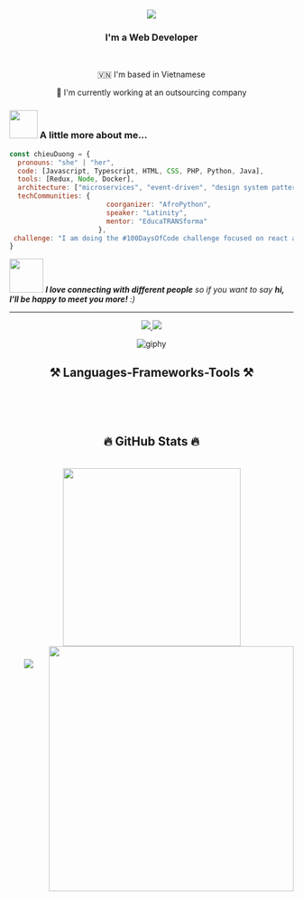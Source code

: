 

<h1 align="center"> 
    <img src="https://readme-typing-svg.herokuapp.com/?font=Righteous&size=35&center=true&vCenter=true&width=500&height=70&duration=4000&lines=Hi+There!+👋;+I'm+Chieu+Duong!;" />
</h1>

<h3 align="center">I'm a Web Developer</h3>

<br/>

<div align="center">

 🇻🇳 I'm based in Vietnamese 
 
 🚀 I'm currently working at an outsourcing company

 
 </div>

 ### <img src="https://media.giphy.com/media/VgCDAzcKvsR6OM0uWg/giphy.gif" width="50"> A little more about me...  

```javascript
const chieuDuong = {
  pronouns: "she" | "her",
  code: [Javascript, Typescript, HTML, CSS, PHP, Python, Java],
  tools: [Redux, Node, Docker],
  architecture: ["microservices", "event-driven", "design system pattern"],
  techCommunities: {
                        coorganizer: "AfroPython",
                        speaker: "Latinity",
                        mentor: "EducaTRANSforma"
                      },
 challenge: "I am doing the #100DaysOfCode challenge focused on react and typescript"
}
```

<img src="https://media.giphy.com/media/LnQjpWaON8nhr21vNW/giphy.gif" width="60"> <em><b>I love connecting with different people</b> so if you want to say <b>hi, I'll be happy to meet you more!</b> :)</em>

---

<div align="center"> 
  <a href="mailto:duongchieu7202@gmail.com" target="_blank">
    <img src="https://img.shields.io/badge/Gmail-333333?style=for-the-badge&logo=gmail&logoColor=red" />
  </a>
  <a href="https://www.linkedin.com/in/ng%C3%B4-th%E1%BB%8B-%C3%A1nh-d%C6%B0%C6%A1ng-a01713218/" target="_blank">
    <img src="https://img.shields.io/badge/LinkedIn-0077B5?style=for-the-badge&logo=linkedin&logoColor=white" target="_blank" />
  </a>
</div>

<p align="center">
  <img src="https://media.giphy.com/media/ieyl9zmCjO4b4t6qoY/giphy.gif" alt="giphy" />
</p>
<h2 align="center">⚒️ Languages-Frameworks-Tools ⚒️</h2>
<br/>
<!-- <div align="center">
    <img src="https://skillicons.dev/icons?i=java,javascript,typescript" /><br>
    <img src="https://skillicons.dev/icons?i=mysql,graphql,mongodb,firebase" /><br>
    <img src="https://skillicons.dev/icons?i=react,next,vue,nodejs,express,redux" /><br>
    <img src="https://skillicons.dev/icons?i=html,css,scss,tailwind,bootstrap,mui,styledcomponents" /><br>
    <img src="https://skillicons.dev/icons?i=github,git,npm,pnpm,yarn,vscode,figma,postman" /><br>
</div> -->
<br>
<!-- <div align="center">
  <h2>🐍 My Contributions 🐍</h2>
  <br>
  <img alt="snake eating my contributions" src="https://raw.githubusercontent.com/salesp07/salesp07/output/github-contribution-grid-snake.svg" />
  <br/><br/><br/>
</div> -->




<br>
<h2 align="center">🔥 GitHub Stats 🔥</h2>
<!-- https://github.com/anuraghazra/github-readme-stats -->
<br>
<div align=center>
  <a href="#" title="Chieuduong123">
    <img width="315" align="center" src="https://github-readme-stats.vercel.app/api/top-langs/?username=Chieuduong123&hide=c%23,powershell,Mathematica,Ruby,Objective-C,Objective-C%2b%2b,Cuda&title_color=61dafb&text_color=ffffff&icon_color=61dafb&bg_color=20232a&langs_count=8&layout=compact&border_color=61dafb&hide_border=true" />
  </a>
  <a href="#" title="Chieuduong123">
    <img align="right" width="434" src="https://github-readme-stats.vercel.app/api?username=Chieuduong123&show_icons=true&theme=react&border_color=61dafb&hide_border=true" />
  </a>
</div>


<h3 align="center">
    <img src="https://readme-typing-svg.herokuapp.com/?font=Righteous&size=25&center=true&vCenter=true&width=500&height=70&duration=4000&lines=Thanks+for+visiting!+✌️;+Shoot+me+a+message+on+Linkedin!;I'm+always+down+to+collab+:)">
</h3>
